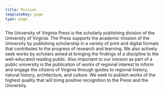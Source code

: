 ```yaml
---
title: Mission
templateKey: page
type: page
---
```

The University of Virginia Press is the scholarly publishing division of the University of Virginia.  The Press supports the academic mission of the University by publishing scholarship in a variety of print and digital formats that contributes to the progress of research and learning. We also actively seek works by scholars aimed at bringing the findings of a discipline to the well-educated reading public. Also important to our mission as part of a public university is the publication of works of regional interest to inform and engage the citizens of Virginia through guides to regional history, natural history, architecture, and culture. We seek to publish works of the highest quality that will bring positive recognition to the Press and the University.